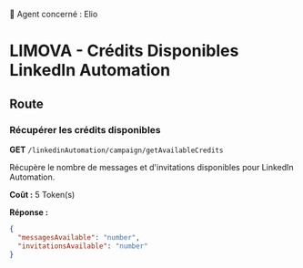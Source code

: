 🧠 Agent concerné : Elio
# LIMOVA - Crédits Disponibles LinkedIn Automation

## Route

### Récupérer les crédits disponibles
**GET** `/linkedinAutomation/campaign/getAvailableCredits`

Récupère le nombre de messages et d'invitations disponibles pour LinkedIn Automation.

**Coût :** 5 Token(s)

**Réponse :**
```json
{
  "messagesAvailable": "number",
  "invitationsAvailable": "number"
}
``` 